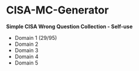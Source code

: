 # CISA-MC-Generator
**Simple CISA Wrong Question Collection - Self-use**

- Domain 1 (29/95)
- Domain 2
- Domain 3
- Domain 4
- Domain 5
